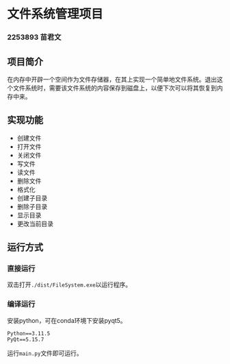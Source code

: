 # 文件系统管理项目

### 2253893 苗君文
## 项目简介

在内存中开辟一个空间作为文件存储器，在其上实现一个简单地文件系统。退出这个文件系统时，需要该文件系统的内容保存到磁盘上，以便下次可以将其恢复到内存中来。

## 实现功能

- 创建文件
- 打开文件
- 关闭文件
- 写文件
- 读文件
- 删除文件
- 格式化
- 创建子目录
- 删除子目录
- 显示目录
- 更改当前目录

## 运行方式

### 直接运行

   双击打开`./dist/FileSystem.exe`以运行程序。

### 编译运行

   安装python，可在conda环境下安装pyqt5。
   ```
   Python==3.11.5
   PyQt==5.15.7
   ```
   运行`main.py`文件即可运行。